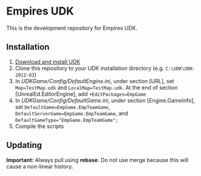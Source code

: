# Empires UDK

This is the development repository for Empires UDK.

## Installation

1. [Download and install UDK](http://udk.com/download)
2. Clone this repository to your UDK installation directory (e.g. `C:\UDK\UDK-2012-03`)
3. In _UDKGame/Config/DefaultEngine.ini_, under section [URL], set `Map=TestMap.udk` and `LocalMap=TestMap.udk`. At the end of section [UnrealEd.EditorEngine], add `+EditPackages=EmpGame` 
4. In _UDKGame/Config/DefaultGame.ini_, under section [Engine.GameInfo], set `DefaultGame=EmpGame.EmpTeamGame`, `DefaultServerGame=EmpGame.EmpTeamGame`, and `DefaultGameType="EmpGame.EmpTeamGame";`
5. Compile the scripts

## Updating

**Important:** Always pull using **rebase**. Do not use merge because this will cause a non-linear history.